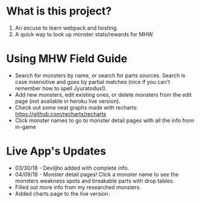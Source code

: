 # What is this project?
1. An excuse to learn webpack and hosting.
2. A quick way to look up monster stats/rewards for MHW.

# Using MHW Field Guide
* Search for monsters by name, or search for parts sources. Search is case insensitive and goes by partial matches (nice if you can't remember how to spell Jyuratodus!).
* Add new monsters, edit existing ones, or delete monsters from the edit page (not available in heroku live version).
* Check out some neat graphs made with recharts: https://github.com/recharts/recharts
* Click monster names to go to monster detail pages with all the info from in-game

# Live App's Updates
* 03/30/18 - Deviljho added with complete info.
* 04/09/18 - Monster detail pages! Click a monster name to see the monsters weakness spots and breakable parts with drop tables.
* Filled out more info from my researched monsters.
* Added charts page to the live version.
